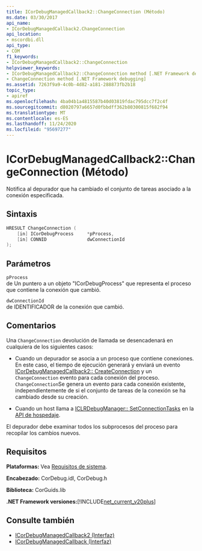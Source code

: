 ```yaml
---
title: ICorDebugManagedCallback2::ChangeConnection (Método)
ms.date: 03/30/2017
api_name:
- ICorDebugManagedCallback2.ChangeConnection
api_location:
- mscordbi.dll
api_type:
- COM
f1_keywords:
- ICorDebugManagedCallback2::ChangeConnection
helpviewer_keywords:
- ICorDebugManagedCallback2::ChangeConnection method [.NET Framework debugging]
- ChangeConnection method [.NET Framework debugging]
ms.assetid: 7263f9a9-4c0b-4d82-a181-288873fb2b18
topic_type:
- apiref
ms.openlocfilehash: 4ba04b1a4815587b40d03819fdac795dcc7f2c4f
ms.sourcegitcommit: d8020797a6657d0fbbdff362b80300815f682f94
ms.translationtype: MT
ms.contentlocale: es-ES
ms.lasthandoff: 11/24/2020
ms.locfileid: "95697277"
---
```

# <a name="icordebugmanagedcallback2changeconnection-method"></a>ICorDebugManagedCallback2::ChangeConnection (Método)

Notifica al depurador que ha cambiado el conjunto de tareas asociado a la conexión especificada.  
  
## <a name="syntax"></a>Sintaxis  
  
```cpp  
HRESULT ChangeConnection (  
    [in] ICorDebugProcess     *pProcess,  
    [in] CONNID               dwConnectionId  
);  
```  
  
## <a name="parameters"></a>Parámetros  

 `pProcess`  
 de Un puntero a un objeto "ICorDebugProcess" que representa el proceso que contiene la conexión que cambió.  
  
 `dwConnectionId`  
 de IDENTIFICADOR de la conexión que cambió.  
  
## <a name="remarks"></a>Comentarios  

 Una `ChangeConnection` devolución de llamada se desencadenará en cualquiera de los siguientes casos:  
  
- Cuando un depurador se asocia a un proceso que contiene conexiones. En este caso, el tiempo de ejecución generará y enviará un evento [ICorDebugManagedCallback2:: CreateConnection](icordebugmanagedcallback2-createconnection-method.md) y un `ChangeConnection` evento para cada conexión del proceso. `ChangeConnection`Se genera un evento para cada conexión existente, independientemente de si el conjunto de tareas de la conexión se ha cambiado desde su creación.  
  
- Cuando un host llama a [ICLRDebugManager:: SetConnectionTasks](../hosting/iclrdebugmanager-setconnectiontasks-method.md) en la [API de hospedaje](../hosting/index.md).  
  
 El depurador debe examinar todos los subprocesos del proceso para recopilar los cambios nuevos.  
  
## <a name="requirements"></a>Requisitos  

 **Plataformas:** Vea [Requisitos de sistema](../../get-started/system-requirements.md).  
  
 **Encabezado:** CorDebug.idl, CorDebug.h  
  
 **Biblioteca:** CorGuids.lib  
  
 **.NET Framework versiones:**[!INCLUDE[net_current_v20plus](../../../../includes/net-current-v20plus-md.md)]  
  
## <a name="see-also"></a>Consulte también

- [ICorDebugManagedCallback2 (Interfaz)](icordebugmanagedcallback2-interface.md)
- [ICorDebugManagedCallback (Interfaz)](icordebugmanagedcallback-interface.md)
